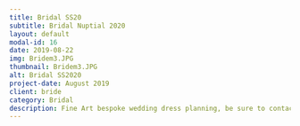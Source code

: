 ```yaml
---
title: Bridal SS20
subtitle: Bridal Nuptial 2020 
layout: default
modal-id: 16
date: 2019-08-22
img: Bridem3.JPG
thumbnail: Bridem3.JPG
alt: Bridal SS2020
project-date: August 2019
client: bride
category: Bridal
description: Fine Art bespoke wedding dress planning, be sure to contacts us.
---
```

